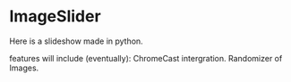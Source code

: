 # ImageSlider
Here is a slideshow made in python.

features will include (eventually):
      ChromeCast intergration.
      Randomizer of Images.
      
